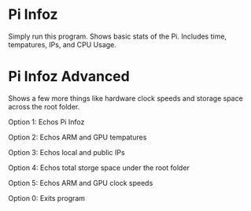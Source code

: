 # Pi Infoz

Simply run this program. Shows basic stats of the Pi. Includes time, tempatures, IPs, and CPU Usage. 

# Pi Infoz Advanced

Shows a few more things like hardware clock speeds and storage space across the root folder. 

Option 1:
Echos Pi Infoz

Option 2:
Echos ARM and GPU tempatures

Option 3: 
Echos local and public IPs

Option 4:
Echos total storge space under the root folder

Option 5:
Echos ARM and GPU clock speeds

Option 0:
Exits program
